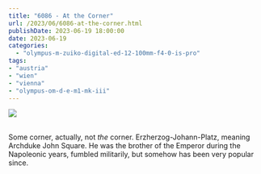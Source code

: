 ```yaml
---
title: "6086 - At the Corner"
url: /2023/06/6086-at-the-corner.html
publishDate: 2023-06-19 18:00:00
date: 2023-06-19
categories:
  - "olympus-m-zuiko-digital-ed-12-100mm-f4-0-is-pro"
tags:
- "austria"
- "wien"
- "vienna"
- "olympus-om-d-e-m1-mk-iii"
---
```

<div class="container">
<div class="center"><a target="_blank" href="https://d25zfm9zpd7gm5.cloudfront.net/1200x1200/2020/20200308_112152_lr.jpg"><img class="webfeedsFeaturedVisual" src="https://d25zfm9zpd7gm5.cloudfront.net/0600x0600/2020/20200308_112152_lr.jpg" /></a></div>
</div>
<br />

Some corner, actually, not _the_ corner.
Erzherzog-Johann-Platz, meaning Archduke John Square. He was
the brother of the Emperor during the Napoleonic years,
fumbled militarily, but somehow has been very popular since.
